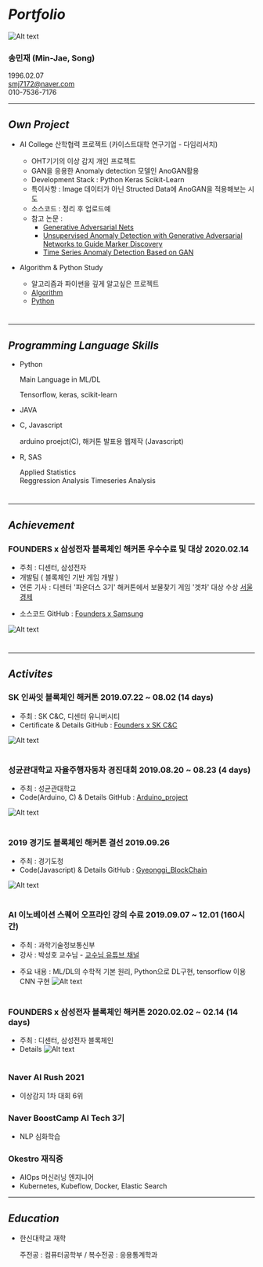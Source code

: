 # ***Portfolio***
![Alt text](/증사.jpg)
### **송민재 (Min-Jae, Song)**
1996.02.07  
smj7172@naver.com   
010-7536-7176   

---
   
## ***Own Project***

- AI College 산학협력 프로젝트 (카이스트대학 연구기업 - 다임리서치)  
    - OHT기기의 이상 감지 개인 프로젝트 
    - GAN을 응용한 Anomaly detection 모델인 AnoGAN활용 
    - Development Stack : Python Keras Scikit-Learn
    - 특이사항 : Image 데이터가 아닌 Structed Data에 AnoGAN을 적용해보는 시도
    - 소스코드 : 정리 후 업로드예
    - 참고 논문 : 
       - [Generative Adversarial Nets](https://proceedings.neurips.cc/paper/2014/file/5ca3e9b122f61f8f06494c97b1afccf3-Paper.pdf)
       - [Unsupervised Anomaly Detection with Generative Adversarial Networks to Guide Marker Discovery](https://arxiv.org/abs/1703.05921)
       - [Time Series Anomaly Detection Based on GAN](https://ieeexplore.ieee.org/abstract/document/8931714)

- Algorithm & Python Study 
   - 알고리즘과 파이썬을 깊게 알고싶은 프로젝트
   - [Algorithm](https://github.com/hsu-201458085/Algorithm)
   - [Python](https://github.com/hsu-201458085/Python_Study)
#
---

## ***Programming Language Skills***

- Python

    Main Language in ML/DL

    Tensorflow, keras, scikit-learn


- JAVA
    

- C, Javascript
 
    arduino proejct(C), 해커톤 발표용 웹제작 (Javascript)
   

- R, SAS

    Applied Statistics   
        Reggression Analysis
        Timeseries Analysis 
        
#
---
   
## ***Achievement***

### FOUNDERS x 삼성전자 블록체인 해커톤 우수수료 및 대상                2020.02.14

- 주최 : 디센터, 삼성전자
- 개발팀 ( 블록체인 기반 게임 개발 )
- 언론 기사 : 디센터 '파운더스 3기' 해커톤에서 보물찾기 게임 '겟차' 대상 수상 [서울경제][newsLink]

[newsLink]: https://www.sedaily.com/NewsView/1YYYH6I3RX   
- 소스코드
GitHub : [Founders x Samsung][Samsunglink]

[Samsunglink]: https://github.com/hsu-201458085/Founders_Samsung "Linked GitHub"
![Alt text](/samsung.jpg)   
#

---

## ***Activites***

### SK 인싸잇 블록체인 해커톤                                     2019.07.22 ~ 08.02 (14 days)

- 주최 : SK C&C, 디센터 유니버시티
- Certificate & Details
GitHub : [Founders x SK C&C][SKlink]

[SKlink]: https://github.com/hsu-201458085/Portfolio/Activites/Founders_2rd "Linked GitHub"
![Alt text](/founders2.jpg)   
#
   
   
### 성균관대학교 자율주행자동차 경진대회                  2019.08.20 ~ 08.23 (4 days)

- 주최 : 성균관대학교
- Code(Arduino, C) & Details
GitHub : [Arduino_project][SK2link]

[SK2link]: https://github.com/hsu-201458085/Arduino_Project_SmartCar "Linked GitHub"
![Alt text](/arduino.jpg)   
#
   
    
    
### 2019 경기도 블록체인 해커톤 결선                                                     2019.09.26

- 주최 :  경기도청
- Code(Javascript) & Details
GitHub : [Gyeonggi_BlockChain][GBlink]

[GBlink]: https://github.com/hsu-201458085/MyReactPage "Linked GitHub"
![Alt text](/Gyeonggi_BC.jpg)   
#   
  
### AI 이노베이션 스퀘어 오프라인 강의 수료             2019.09.07 ~ 12.01 (160시간)

- 주최 : 과학기술정보통신부
- 강사 : 박성호 교수님 - [교수님 유튜브 채널][youtubelink]

[youtubelink]: https://www.youtube.com/channel/UCZAkjFAaT9gZk-nol6EIX9w
- 주요 내용 :  ML/DL의 수학적 기본 원리, Python으로 DL구현, tensorflow 이용 CNN 구현
![Alt text](/ai_innovation.jpg)   
#

### FOUNDERS x 삼성전자 블록체인 해커톤                2020.02.02 ~ 02.14 (14 days)

- 주최 :  디센터, 삼성전자 블록체인
- Details
![Alt text](/founders3.jpg)   
#

### Naver AI Rush 2021
  - 이상감지 1차 대회 6위 


### Naver BoostCamp AI Tech 3기   
  - NLP 심화학습


### Okestro                                     재직중
  - AIOps 머신러닝 엔지니어 
  - Kubernetes, Kubeflow, Docker, Elastic Search 

---

## ***Education***

- 한신대학교 재학  

    주전공 : 컴퓨터공학부 /  복수전공 : 응용통계학과      
#



<!--
**Jjackson-dev/Jjackson-dev** is a ✨ _special_ ✨ repository because its `README.md` (this file) appears on your GitHub profile.

Here are some ideas to get you started:

- 🔭 I’m currently working on ...
- 🌱 I’m currently learning ...
- 👯 I’
sdfsdfsdfsf
